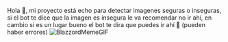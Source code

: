 Hola 👋, mi proyecto está echo para detectar imagenes seguras o inseguras, si el bot te dice que la imagen es insegura le va recomendar no ir ahí, en cambio si es un lugar bueno el bot te dira que puedes ir ahí 🚀 (pueden haber errores) ![BlazzordMemeGIF](https://github.com/user-attachments/assets/9bcca1d6-d403-4452-a480-e072a7c16751)

